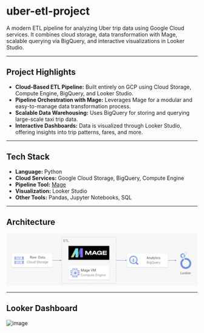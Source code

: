 # uber-etl-project
A modern ETL pipeline for analyzing Uber trip data using Google Cloud services. It combines cloud storage, data transformation with Mage, scalable querying via BigQuery, and interactive visualizations in Looker Studio.

---

##  Project Highlights

- **Cloud-Based ETL Pipeline:** Built entirely on GCP using Cloud Storage, Compute Engine, BigQuery, and Looker Studio.
- **Pipeline Orchestration with Mage:** Leverages Mage for a modular and easy-to-manage data transformation process.
- **Scalable Data Warehousing:** Uses BigQuery for storing and querying large-scale taxi trip data.
- **Interactive Dashboards:** Data is visualized through Looker Studio, offering insights into trip patterns, fares, and more.

---

##  Tech Stack

- **Language:** Python
- **Cloud Services:** Google Cloud Storage, BigQuery, Compute Engine
- **Pipeline Tool:** [Mage](https://www.mage.ai/)
- **Visualization:** Looker Studio
- **Other Tools:** Pandas, Jupyter Notebooks, SQL

---

##  Architecture
![Architecture Diagram](architecture.png)


---


## Looker Dashboard
![image](https://github.com/user-attachments/assets/229ff11c-74d5-49ed-9501-3d4696ca18dd)


